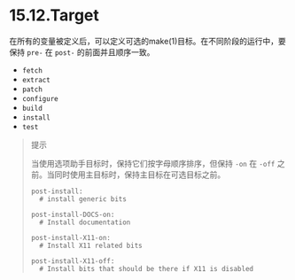 # 15.12.Target

在所有的变量被定义后，可以定义可选的make(1)目标。在不同阶段的运行中，要保持 `pre-` 在 `post-` 的前面并且顺序一致。

- `fetch`
- `extract`
- `patch`
- `configure`
- `build`
- `install`
- `test`

> 提示
>
> 当使用选项助手目标时，保持它们按字母顺序排序，但保持 `-on` 在 `-off` 之前。当同时使用主目标时，保持主目标在可选目标之前。
>
> ```
> post-install:
> 	# install generic bits
> 
> post-install-DOCS-on:
> 	# Install documentation
> 
> post-install-X11-on:
> 	# Install X11 related bits
> 
> post-install-X11-off:
> 	# Install bits that should be there if X11 is disabled
> ```
